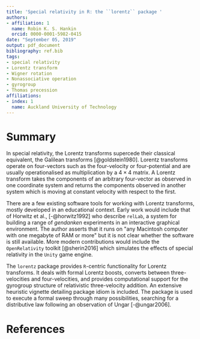 ```yaml
---
title: 'Special relativity in R: the ``lorentz`` package '
authors:
- affiliation: 1
  name: Robin K. S. Hankin
  orcid: 0000-0001-5982-0415
date: "September 05, 2019"
output: pdf_document
bibliography: ref.bib
tags:
- special relativity
- Lorentz transform
- Wigner rotation
- Nonassociative operation
- gyrogroup
- Thomas precession
affiliations:
- index: 1
  name: Auckland University of Technology
---
```


# Summary

In special relativity, the Lorentz transforms supercede their
classical equivalent, the Galilean transforms [@goldstein1980].
Lorentz transforms operate on four-vectors such as the four-velocity
or four-potential and are usually operationalised as multiplication by
a $4\times 4$ matrix.  A Lorentz transform takes the components of an
arbitrary four-vector as observed in one coordinate system and returns
the components observed in another system which is moving at constant
velocity with respect to the first.

There are a few existing software tools for working with Lorentz
transforms, mostly developed in an educational context.  Early work
would include that of Horwitz et al., [-@horwitz1992] who describe
``relLab``, a system for building a range of *gendanken* experiments
in an interactive graphical environment.  The author asserts that it
runs on "any Macintosh computer with one megabyte of RAM or more" but
it is not clear whether the software is still available.  More modern
contributions would include the ``OpenRelativity`` toolkit
[@sherin2016] which simulates the effects of special relativity in the
``Unity`` game engine.

The ``lorentz`` package provides ``R``-centric functionality for
Lorentz transforms.  It deals with formal Lorentz boosts, converts
between three-velocities and four-velocities, and provides
computational support for the gyrogroup structure of relativistic
three-velocity addition.  An extensive heuristic vignette detailing
package idiom is included.  The package is used to execute a formal
sweep through many possibilities, searching for a distributive law
following an observation of Ungar [-@ungar2006].

# References
